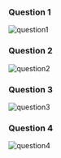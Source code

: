 ### Question 1
![question1](https://github.com/ManikMaity/pwskills-fullstack-dev/assets/110734724/a2dc762a-c2f1-4dc3-9608-a11cd55016ee)
### Question 2
![question2](https://github.com/ManikMaity/pwskills-fullstack-dev/assets/110734724/5284833c-51e1-4f34-b647-7da6a5b9639b)
### Question 3
![question3](https://github.com/ManikMaity/pwskills-fullstack-dev/assets/110734724/6d08e9ac-34f3-4708-a773-7fd72233b21b)
### Question 4
![question4](https://github.com/ManikMaity/pwskills-fullstack-dev/assets/110734724/ee607372-096e-4494-adbe-88bad08420ee)
